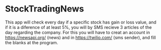 # StockTradingNews
This app will check every day if a specific stock has gain or loss value, and if it is a diference of at least 5%, 
you will by SMS recieve 3 articles of the day regarding the company.
For this you will have to creat an account in https://newsapi.org/ (news) and in https://twilio.com/ (sms sender), and fill the blanks at the program.
